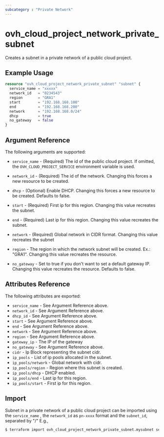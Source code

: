```yaml
---
subcategory : "Private Network"
---
```


# ovh_cloud_project_network_private_subnet

Creates a subnet in a private network of a public cloud project.

## Example Usage

```terraform
resource "ovh_cloud_project_network_private_subnet" "subnet" {
  service_name = "xxxxx"
  network_id   = "0234543"
  region       = "GRA1"
  start        = "192.168.168.100"
  end          = "192.168.168.200"
  network      = "192.168.168.0/24"
  dhcp         = true
  no_gateway   = false
}
```

## Argument Reference

The following arguments are supported:

* `service_name` - (Required) The id of the public cloud project. If omitted, the `OVH_CLOUD_PROJECT_SERVICE` environment variable is used.

* `network_id` - (Required) The id of the network. Changing this forces a new resource to be created.

* `dhcp` - (Optional) Enable DHCP. Changing this forces a new resource to be created. Defaults to false.

* `start` - (Required) First ip for this region. Changing this value recreates the subnet.

* `end` - (Required) Last ip for this region. Changing this value recreates the subnet.

* `network` - (Required) Global network in CIDR format. Changing this value recreates the subnet

* `region` - The region in which the network subnet will be created. Ex.: "GRA1". Changing this value recreates the resource.

* `no_gateway` - Set to true if you don't want to set a default gateway IP. Changing this value recreates the resource. Defaults to false.

## Attributes Reference

The following attributes are exported:

* `service_name` - See Argument Reference above.
* `network_id` - See Argument Reference above.
* `dhcp_id` - See Argument Reference above.
* `start` - See Argument Reference above.
* `end` - See Argument Reference above.
* `network` - See Argument Reference above.
* `region` - See Argument Reference above.
* `gateway_ip` - The IP of the gateway
* `no_gateway` - See Argument Reference above.
* `cidr` - Ip Block representing the subnet cidr.
* `ip_pools` - List of ip pools allocated in the subnet.
* `ip_pools/network` - Global network with cidr.
* `ip_pools/region` - Region where this subnet is created.
* `ip_pools/dhcp` - DHCP enabled.
* `ip_pools/end` - Last ip for this region.
* `ip_pools/start` - First ip for this region.

## Import

Subnet in a private network of a public cloud project can be imported using the `service_name` , the `network_id` as `pn-xxxx` format and the `subnet_id`, separated by "/" E.g.,

```bash
$ terraform import ovh_cloud_project_network_private_subnet.mysubnet service_name/network_id/subnet_id
```
